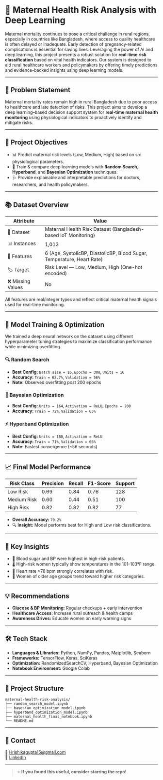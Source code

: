 # 🤰 Maternal Health Risk Analysis with Deep Learning

Maternal mortality continues to pose a critical challenge in rural regions, especially in countries like Bangladesh, where access to quality healthcare is often delayed or inadequate. Early detection of pregnancy-related complications is essential for saving lives. Leveraging the power of AI and deep learning, this project presents a robust solution for **real-time risk classification** based on vital health indicators. Our system is designed to aid rural healthcare workers and policymakers by offering timely predictions and evidence-backed insights using deep learning models.

---

## 🎯 Problem Statement

Maternal mortality rates remain high in rural Bangladesh due to poor access to healthcare and late detection of risks. This project aims to develop a deep learning–based decision support system for **real-time maternal health monitoring** using physiological indicators to proactively identify and mitigate risks.

---

## 🧭 Project Objectives

- 📊 Predict maternal risk levels (Low, Medium, High) based on six physiological parameters.
- 🧪 Train & compare deep learning models with **Random Search**, **Hyperband**, and **Bayesian Optimization** techniques.
- 🩺 Provide explainable and interpretable predictions for doctors, researchers, and health policymakers.

---

## 📚 Dataset Overview

| Attribute | Value |
|----------|-------|
| 📌 Dataset | Maternal Health Risk Dataset (Bangladesh-based IoT Monitoring) |
| 📊 Instances | 1,013 |
| 🧬 Features | 6 (Age, SystolicBP, DiastolicBP, Blood Sugar, Temperature, Heart Rate) |
| 🏷️ Target | Risk Level — Low, Medium, High (One-hot encoded) |
| ❌ Missing Values | No |

All features are real/integer types and reflect critical maternal health signals used for real-time monitoring.

---

## 🧠 Model Training & Optimization

We trained a deep neural network on the dataset using different hyperparameter tuning strategies to maximize classification performance while minimizing overfitting.

### 🔍 Random Search

- **Best Config:** `Batch size = 16`, `Epochs = 300`, `Units = 16`
- **Accuracy:** `Train = 62.7%`, `Validation = 56%`
- **Note:** Observed overfitting post 200 epochs

### 🧪 Bayesian Optimization

- **Best Config:** `Units = 164`, `Activation = ReLU`, `Epochs = 200`
- **Accuracy:** `Train = 72%`, `Validation = 65%`

### ⚡ Hyperband Optimization

- **Best Config:** `Units = 180`, `Activation = ReLU`
- **Accuracy:** `Train = 71%`, `Validation = 66%`
- **Note:** Fastest convergence (~56 seconds)

---

## 📈 Final Model Performance

| Risk Class     | Precision | Recall | F1-Score | Support |
|----------------|-----------|--------|----------|---------|
| Low Risk       | 0.69      | 0.84   | 0.76     | 128     |
| Medium Risk    | 0.60      | 0.44   | 0.51     | 100     |
| High Risk      | 0.82      | 0.82   | 0.82     | 77      |

- **Overall Accuracy:** `70.2%`
- 🔍 **Insight:** Model performs best for High and Low risk classifications.

---

## 🧾 Key Insights

- 🔺 Blood sugar and BP were highest in high-risk patients.
- 🌡️ High-risk women typically show temperatures in the 101–103°F range.
- 💓 Heart rate >78 bpm strongly correlates with risk.
- 👵 Women of older age groups trend toward higher risk categories.

---

## 💡 Recommendations

- **Glucose & BP Monitoring:** Regular checkups + early intervention
- **Healthcare Access:** Increase rural outreach & health camps
- **Awareness Drives:** Educate women on early warning signs

---

## 🛠️ Tech Stack

- **Languages & Libraries:** Python, NumPy, Pandas, Matplotlib, Seaborn  
- **Frameworks:** TensorFlow, Keras, SciKeras  
- **Optimization:** RandomizedSearchCV, Hyperband, Bayesian Optimization  
- **Notebook Environment:** Google Colab

---

## 📁 Project Structure
```
maternal-health-risk-analysis/
├── random_search_model.ipynb
├── bayesian_optimization_model.ipynb
├── hyperband_optimization_model.ipynb
├── maternal_health_final_notebook.ipynb
└── README.md
```
---

## 📨 Contact

📧 Hrishikagupta15@gmail.com  
🔗 [LinkedIn](https://linkedin.com/in/hrishikagupta15)

---

> ⭐ **If you found this useful, consider starring the repo!**

